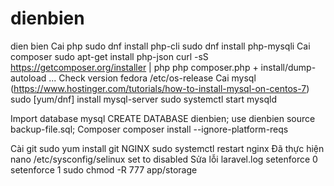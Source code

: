 # dienbien
dien bien
Cai php 
sudo dnf install php-cli
sudo dnf install php-mysqli
Cai composer
sudo apt-get install php-json
curl -sS https://getcomposer.org/installer | php
php composer.php + install/dump-autoload ...
Check version fedora
/etc/os-release
Cai mysql (https://www.hostinger.com/tutorials/how-to-install-mysql-on-centos-7)
sudo [yum/dnf] install mysql-server
sudo systemctl start mysqld

Import database
mysql
CREATE DATABASE dienbien;
use dienbien
source backup-file.sql;
Composer 
composer install --ignore-platform-reqs

Cài git sudo yum install  git
NGINX sudo systemctl restart nginx
Đã thực hiện
nano /etc/sysconfig/selinux
set to disabled
Sửa lỗi laravel.log
setenforce 0
setenforce 1
sudo chmod -R 777 app/storage 
